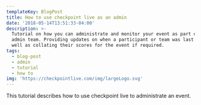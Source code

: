 ```yaml
---
templateKey: BlogPost
title: How to use checkpoint live as an admin
date: '2018-05-14T13:51:33-04:00'
description: >-
  Tutorial on how you can administrate and monitor your event as part of an
  admin team. Providing updates on when a participant or team was last seen as
  well as collating their scores for the event if required.
tags:
  - blog-post
  - admin
  - tutorial
  - how to
img: 'https://checkpointlive.com/img/largeLogo.svg'
---
```

This tutorial describes how to use checkpoint live to administrate an event.
